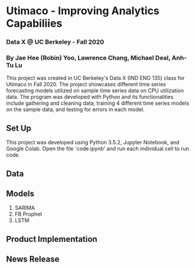 # Utimaco - Improving Analytics Capabiliies
### Data X @ UC Berkeley - Fall 2020
### By Jae Hee (Robin) Yoo, Lawrence Chang, Michael Deal, Anh-Tu Lu

This project was created in UC Berkeley's Data X (IND ENG 135) class for Utimaco in Fall 2020. The project showcases different time series forecasting models utilized on sample time series data on CPU utilization data. The program was developed with Python and its functionalities include gathering and cleaning data, training 4 different time series models on the sample data, and testing for errors in each model.

## Set Up

This project was developed using Python 3.5.2, Jupyter Notebook, and Google Colab. Open the file 'code.ipynb' and run each individual cell to run code.

## Data

## Models

1. SARIMA
2. FB Prophet
3. LSTM

## Product Implementation

## News Release
